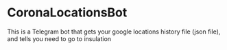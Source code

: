 # CoronaLocationsBot
 This is a Telegram bot that gets your google locations history file (json file), and tells you need to go to insulation

